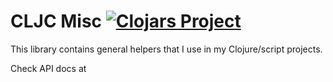 # CLJC Misc [![Clojars Project](https://img.shields.io/clojars/v/com.wsscode/cljc-misc.svg)](https://clojars.org/com.wsscode/cljc-misc)

This library contains general helpers that I use in my Clojure/script projects.

Check API docs at 
